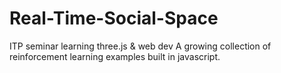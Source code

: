 # Real-Time-Social-Space
ITP seminar learning three.js &amp; web dev
A growing collection of reinforcement learning examples built in javascript.
